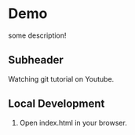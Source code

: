 # Demo

some description!

## Subheader

Watching git tutorial on Youtube.

## Local Development

1. Open index.html in your browser.
